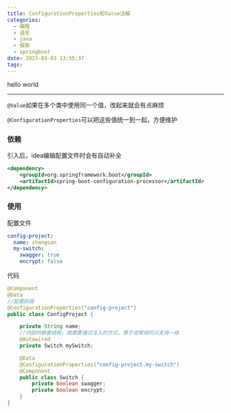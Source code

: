 ```yaml
---
title: ConfigurationProperties和Value注解
categories:
  - 编程
  - 语言
  - java
  - 框架
  - springboot
date: 2023-03-03 13:55:37
tags:
---
```


hello world

---

`@Value`如果在多个类中使用同一个值，改起来就会有点麻烦

`@ConfigurationProperties`可以把这些值统一到一起，方便维护

### 依赖

引入后，idea编辑配置文件时会有自动补全

~~~xml
<dependency>
    <groupId>org.springframework.boot</groupId>
    <artifactId>spring-boot-configuration-processor</artifactId>
</dependency>
~~~

### 使用

配置文件

```yml
config-project:
  name: zhangsan
  my-switch:
    swagger: true
    encrypt: false
```

代码

~~~java
@Component
@Data
//配置前缀
@ConfigurationProperties("config-project")
public class ConfigProject {

    private String name;
    //内部的嵌套结构，就需要通过注入的方式，等于说常规的只支持一级
    @Autowired
    private Switch mySwitch;

    @Data
    @ConfigurationProperties("config-project.my-switch")
    @Component
    public class Switch {
        private boolean swagger;
        private boolean encrypt;
    }
}
~~~

